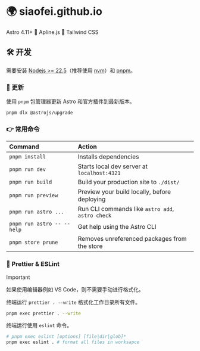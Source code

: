 # 🌍 siaofei.github.io

Astro 4.11+ 🤝 Apline.js 🤝 Tailwind CSS

## 🛠️ 开发

需要安装 [Nodejs >= 22.5](https://nodejs.org)（推荐使用 [nvm](https://github.com/nvm-sh/nvm)）和 [pnpm](https://pnpm.io)。

### 🚀 更新

使用 `pnpm` 包管理器更新 Astro 和官方插件到最新版本。

```sh
pnpm dlx @astrojs/upgrade
```

### 👉 常用命令

| Command                    | Action                                           |
| :------------------------- | :----------------------------------------------- |
| `pnpm install`             | Installs dependencies                            |
| `pnpm run dev`             | Starts local dev server at `localhost:4321`      |
| `pnpm run build`           | Build your production site to `./dist/`          |
| `pnpm run preview`         | Preview your build locally, before deploying     |
| `pnpm run astro ...`       | Run CLI commands like `astro add`, `astro check` |
| `pnpm run astro -- --help` | Get help using the Astro CLI                     |
| `pnpm store prune`         | Removes unreferenced packages from the store     |

### 🌷 Prettier & ESLint

> [!IMPORTANT]
> 如果使用编辑器例如 VS Code，则不需要手动进行格式化。

终端运行 `prettier . --write` 格式化工作目录所有文件。

```sh
pnpm exec prettier . --write
```

终端运行使用 `eslint` 命令。

```sh
# pnpm exec eslint [options] [file|dir|glob]*
pnpm exec eslint . # format all files in worksapce
```
